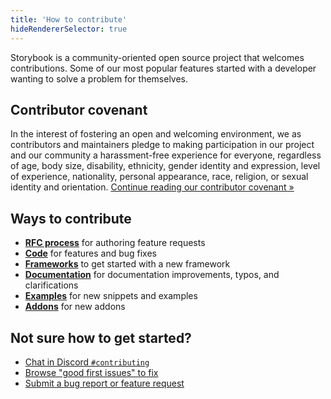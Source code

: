 ```yaml
---
title: 'How to contribute'
hideRendererSelector: true
---
```


Storybook is a community-oriented open source project that welcomes contributions. Some of our most popular features started with a developer wanting to solve a problem for themselves.

## Contributor covenant

In the interest of fostering an open and welcoming environment, we as contributors and maintainers pledge to making participation in our project and our community a harassment-free experience for everyone, regardless of age, body size, disability, ethnicity, gender identity and expression, level of experience, nationality, personal appearance, race, religion, or sexual identity and orientation. [Continue reading our contributor covenant »](https://github.com/storybookjs/storybook/blob/next/CODE_OF_CONDUCT.md)

## Ways to contribute

- [**RFC process**](./RFC.md) for authoring feature requests
- [**Code**](./code.md) for features and bug fixes
- [**Frameworks**](./framework.md) to get started with a new framework
- [**Documentation**](./documentation-updates.md) for documentation improvements, typos, and clarifications
- [**Examples**](./new-snippets.md) for new snippets and examples
- [**Addons**](./../addons/index.md) for new addons

## Not sure how to get started?

- [Chat in Discord `#contributing`](https://discord.com/channels/486522875931656193/839297503446695956)
- [Browse "good first issues" to fix](https://github.com/storybookjs/storybook/issues?q=is%3Aissue+is%3Aopen+label%3A%22good+first+issue%22)
- [Submit a bug report or feature request](https://github.com/storybookjs/storybook/issues)
